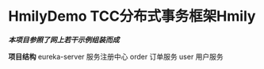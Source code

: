 # HmilyDemo TCC分布式事务框架Hmily

***本项目参照了网上若干示例组装而成***

**项目结构**
eureka-server   服务注册中心
order           订单服务
user            用户服务


